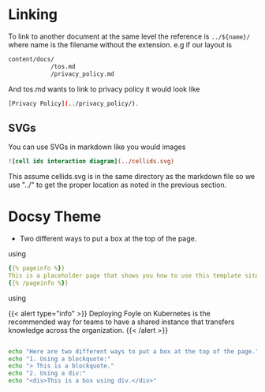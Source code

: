 # Linking

To link to another document at the same level the reference is `../${name}/` where name is the filename
without the extension. e.g if our layout is

```sh
content/docs/
            /tos.md
            /privacy_policy.md
```

And tos.md wants to link to privacy policy it would look like

```sh
[Privacy Policy](../privacy_policy/).
```

## SVGs

You can use SVGs in markdown like you would images

```ini
![cell ids interaction diagram](../cellids.svg)
```

This assume cellids.svg is in the same directory as the markdown file so we use "../" to get the proper location as noted in the previous section.

# Docsy Theme

* Two different ways to put a box at the top of the page.

using

```yaml
{{% pageinfo %}}
This is a placeholder page that shows you how to use this template site.
{{% /pageinfo %}}
```

using

{{< alert type="info" >}}
Deploying Foyle on Kubernetes is the recommended way for teams to have a shared instance that transfers knowledge across the organization.
{{< /alert >}}

```bash {"id":"01J9SKTX96NDTBPKFJTX5KV4K8"}

echo "Here are two different ways to put a box at the top of the page."
echo "1. Using a blockquote:"
echo "> This is a blockquote."
echo "2. Using a div:"
echo "<div>This is a box using div.</div>"
```